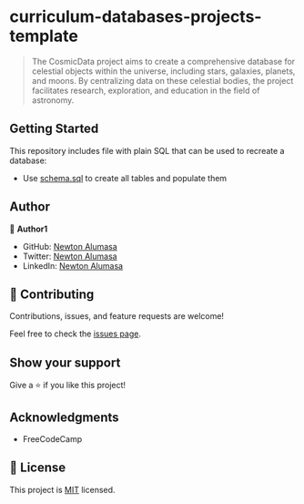# curriculum-databases-projects-template

> The CosmicData project aims to create a comprehensive database for celestial objects within the universe, including stars, galaxies, planets, and moons. By centralizing data on these celestial bodies, the project facilitates research, exploration, and education in the field of astronomy.


## Getting Started

This repository includes file with plain SQL that can be used to recreate a database:

- Use [schema.sql](./universe.sql) to create all tables and populate them

## Author

👤 **Author1**

- GitHub: [Newton Alumasa](https://github.com/altontonn)
- Twitter: [Newton Alumasa](https://twitter.com/AlumasaNewton)
- LinkedIn: [Newton Alumasa](https://www.linkedin.com/in/newton-alumasa/)

## 🤝 Contributing

Contributions, issues, and feature requests are welcome!

Feel free to check the [issues page](https://github.com/altontonn/celestial-bodies/issues).

## Show your support

Give a ⭐️ if you like this project!

## Acknowledgments

- FreeCodeCamp

## 📝 License

This project is [MIT](https://github.com/altontonn/clinic-database/blob/dev/LICENSE) licensed.
